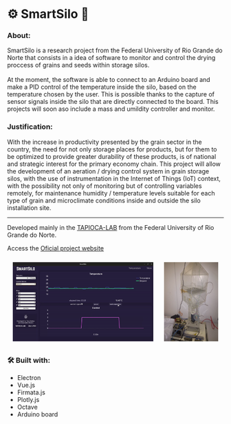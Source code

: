# ⚙  SmartSilo  🌱 </h1>

### About:

SmartSilo is a research project from the Federal University of Rio Grande do Norte that consists in a idea of software to monitor and control the drying proccess of grains and seeds within storage silos. <br />
<br />
At the moment, the software is able to connect to an Arduino board and make a PID control of the temperature inside the silo, based on the temperature chosen by the user. This is possible thanks to the capture of sensor signals inside the silo that are directly connected to the board. This projects will soon aso include a mass and umildity controller and monitor.


### Justification:

With the increase in productivity presented by the grain sector in the country, the need for not only storage places for products, but for them to be optimized to provide greater durability of these products, is of national and strategic interest for the primary economy chain. This project will allow the development of an aeration / drying control system in grain storage silos, with the use of instrumentation in the Internet of Things (IoT) context, with the possibility not only of monitoring but of controlling variables remotely, for maintenance humidity / temperature levels suitable for each type of grain and microclimate conditions inside and outside the silo installation site.

<hr>

Developed mainly in the <a href="http://tapioca.eaj.ufrn.br/?page_id=50&lang=en">TAPIOCA-LAB</a> from the <a>Federal University of Rio Grande do Norte.</a> 

Access the <a href="https://smartsilo.netlify.com/">Oficial project website</a>

<div 
    style="display: flex; flex-wrap: wrap; justify-content:space-around; align-itens: center;"
>
    <img src="./screenshots/demo.gif" width="65%" style="margin:10px">
    <img src="./screenshots/dryer.PNG" width="25%" style="margin:10px">

</div>

### 🛠️ Built with:

- Electron
- Vue.js
- Firmata.js
- Plotly.js
- Octave
- Arduino board